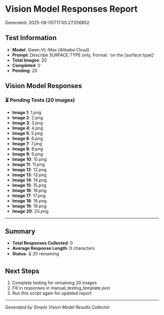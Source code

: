 # Vision Model Responses Report
Generated: 2025-08-05T17:05:27.056852

## Test Information
- **Model**: Qwen-VL-Max (Alibaba Cloud)
- **Prompt**: Describe SURFACE TYPE only, Format: 'on the [surface type]'
- **Total Images**: 20
- **Completed**: 0
- **Pending**: 20

## Vision Model Responses

### ⏳ Pending Tests (20 images)

- **Image 1**: 1.png
- **Image 2**: 2.png
- **Image 3**: 3.png
- **Image 4**: 4.png
- **Image 5**: 5.png
- **Image 6**: 6.png
- **Image 7**: 7.png
- **Image 8**: 8.png
- **Image 9**: 9.png
- **Image 10**: 10.png
- **Image 11**: 11.png
- **Image 12**: 12.png
- **Image 13**: 13.png
- **Image 14**: 14.png
- **Image 15**: 15.png
- **Image 16**: 16.png
- **Image 17**: 17.png
- **Image 18**: 18.png
- **Image 19**: 19.png
- **Image 20**: 20.png

---

## Summary
- **Total Responses Collected**: 0
- **Average Response Length**: 0 characters
- **Status**: ⏳ 20 remaining

## Next Steps
1. Complete testing for remaining 20 images
2. Fill in responses in manual_testing_template.json
3. Run this script again for updated report

---

*Generated by Simple Vision Model Results Collector*
